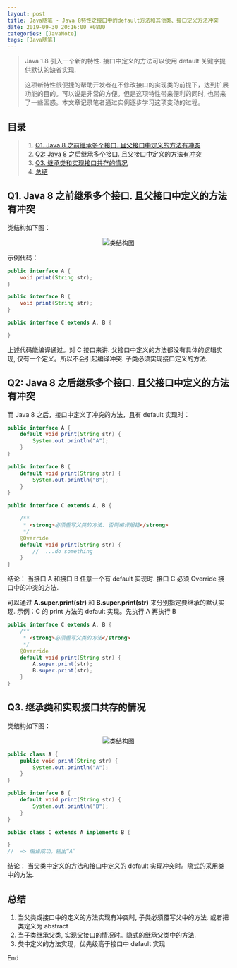 ```yaml
---
layout: post
title: Java随笔 - Java 8特性之接口中的default方法和其他类、接口定义方法冲突
date: 2019-09-30 20:16:00 +0800
categories: [JavaNote]
tags: [Java随笔]
---
```


> Java 1.8 引入一个新的特性. 接口中定义的方法可以使用 default 关键字提供默认的缺省实现.
>
> 这项新特性很便捷的帮助开发者在不修改接口的实现类的前提下，达到扩展功能的目的。可以说是非常的方便。但是这项特性带来便利的同时, 也带来了一些困惑。本文章记录笔者通过实例逐步学习这项变动的过程。

## 目录

> 1. [Q1. Java 8 之前继承多个接口. 且父接口中定义的方法有冲突](#q1-java-8之前继承多个接口-且父接口中定义的方法有冲突)
> 2. [Q2: Java 8 之后继承多个接口. 且父接口中定义的方法有冲突](#q2-java-8之后继承多个接口-且父接口中定义的方法有冲突)
> 3. [Q3. 继承类和实现接口共存的情况](#q3-继承类和实现接口共存的情况)
> 4. [总结](#总结)

## Q1. Java 8 之前继承多个接口. 且父接口中定义的方法有冲突

类结构如下图：

<div align="center"><img src="{{site.baseurl}}images/{{page.date | date: "%Y-%m"}}/1.png" alt="类结构图"/></div>

示例代码：

```java
public interface A {
    void print(String str);
}

public interface B {
    void print(String str);
}

public interface C extends A, B {

}
```

上述代码能编译通过。对 C 接口来讲. 父接口中定义的方法都没有具体的逻辑实现, 仅有一个定义。所以不会引起编译冲突.
子类必须实现接口定义的方法.

## Q2: Java 8 之后继承多个接口. 且父接口中定义的方法有冲突

而 Java 8 之后，接口中定义了冲突的方法，且有 default 实现时：

```java
public interface A {
    default void print(String str) {
        System.out.println("A");
    }
}

public interface B {
    default void print(String str) {
        System.out.println("B");
    }
}

public interface C extends A, B {

    /**
     * <strong>必须重写父类的方法. 否则编译报错</strong>
     */
    @Override
    default void print(String str) {
        //  ...do something
    }
}
```

结论：
当接口 A 和接口 B 任意一个有 default 实现时. 接口 C 必须 Override 接口中的冲突的方法.

可以通过 **A.super.print(str)** 和 **B.super.print(str)** 来分别指定要继承的默认实现.
示例：C 的 print 方法的 default 实现。先执行 A 再执行 B

```java
public interface C extends A, B {
    /**
     * <strong>必须重写父类的方法</strong>
     */
    @Override
    default void print(String str) {
        A.super.print(str);
        B.super.print(str);
    }
}
```

## Q3. 继承类和实现接口共存的情况

类结构如下图：

<div align="center"><img src="{{site.baseurl}}images/{{page.date | date: "%Y-%m"}}/2.png" alt="类结构图"/></div>

```java
public class A {
    public void print(String str) {
        System.out.println("A");
    }
}

public interface B {
    default void print(String str) {
        System.out.println("B");
    }
}

public class C extends A implements B {

}
//  => 编译成功。输出“A”
```

结论：
当父类中定义的方法和接口中定义的 default 实现冲突时。隐式的采用类中的方法.

## 总结

1.  当父类或接口中的定义的方法实现有冲突时, 子类必须覆写父中的方法. 或者把类定义为 abstract
2.  当子类继承父类, 实现父接口的情况时。隐式的继承父类中的方法.
3.  类中定义的方法实现，优先级高于接口中 default 实现

End
